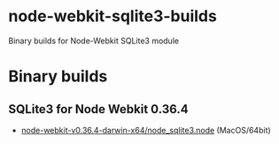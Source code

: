# node-webkit-sqlite3-builds
Binary builds for Node-Webkit SQLite3 module 


# Binary builds

## SQLite3 for Node Webkit 0.36.4

* [node-webkit-v0.36.4-darwin-x64/node_sqlite3.node](./node-webkit-v0.36.4-darwin-x64/node_sqlite3.node) (MacOS/64bit)


